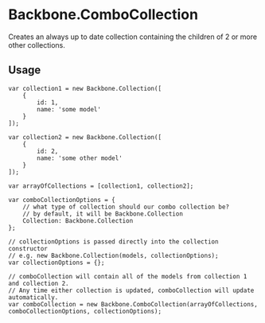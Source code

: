 Backbone.ComboCollection
========================

Creates an always up to date collection containing the children of 2 or more other collections.

## Usage

	var collection1 = new Backbone.Collection([
		{
			id: 1,
			name: 'some model'
		}
	]);
	
	var collection2 = new Backbone.Collection([
		{
			id: 2,
			name: 'some other model'
		}
	]);
	
	var arrayOfCollections = [collection1, collection2];
	
	var comboCollectionOptions = {
		// what type of collection should our combo collection be?
		// by default, it will be Backbone.Collection
		Collection: Backbone.Collection
	};
	
	// collectionOptions is passed directly into the collection constructor
	// e.g. new Backbone.Collection(models, collectionOptions);
	var collectionOptions = {};
	
	// comboCollection will contain all of the models from collection 1 and collection 2.
	// Any time either collection is updated, comboCollection will update automatically.
	var comboCollection = new Backbone.ComboCollection(arrayOfCollections, comboCollectionOptions, collectionOptions);
